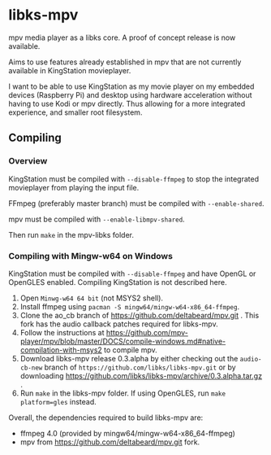 # libks-mpv

mpv media player as a libks core. A proof of concept release is now
available.

Aims to use features already established in mpv that are not currently
available in KingStation movieplayer.

I want to be able to use KingStation as my movie player on my embedded devices
(Raspberry Pi) and desktop using hardware acceleration without having to use
Kodi or mpv directly. Thus allowing for a more integrated experience, and
smaller root filesystem.

## Compiling

### Overview

KingStation must be compiled with `--disable-ffmpeg` to stop the integrated
movieplayer from playing the input file.

FFmpeg (preferably master branch) must be compiled with `--enable-shared`.

mpv must be compiled with `--enable-libmpv-shared`.

Then run `make` in the mpv-libks folder.

### Compiling with Mingw-w64 on Windows

KingStation must be compiled with `--disable-ffmpeg` and have OpenGL or
OpenGLES enabled. Compiling KingStation is not described here.

1. Open `Minwg-w64 64 bit` (not MSYS2 shell).
2. Install ffmpeg using `pacman -S mingw64/mingw-w64-x86_64-ffmpeg`.
3. Clone the ao_cb branch of https://github.com/deltabeard/mpv.git . This fork has the audio
callback patches required for libks-mpv.
4. Follow the instructions at https://github.com/mpv-player/mpv/blob/master/DOCS/compile-windows.md#native-compilation-with-msys2 to compile mpv.
5. Download libks-mpv release 0.3.alpha by either checking out the
   `audio-cb-new` branch of `https://github.com/libks/libks-mpv.git` or
   by downloading
   https://github.com/libks/libks-mpv/archive/0.3.alpha.tar.gz .
6. Run `make` in the libks-mpv folder. If using OpenGLES, run `make
   platform=gles` instead.

Overall, the dependencies required to build libks-mpv are:
- ffmpeg 4.0 (provided by mingw64/mingw-w64-x86_64-ffmpeg)
- mpv from https://github.com/deltabeard/mpv.git fork.
